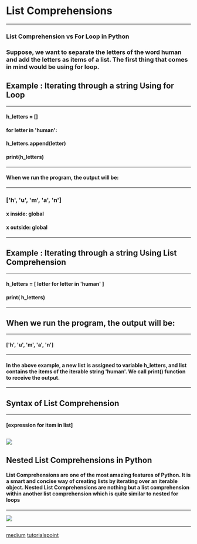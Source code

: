 # List Comprehensions
---
### List Comprehension vs For Loop in Python

### Suppose, we want to separate the letters of the word human and add the letters as items of a list. The first thing that comes in mind would be using for loop.

## Example : Iterating through a string Using for Loop
---
#### h_letters = []

#### for letter in 'human':
####    h_letters.append(letter)

#### print(h_letters)
---
#### When we run the program, the output will be:
---
### ['h', 'u', 'm', 'a', 'n']
#### x inside: global
#### x outside: global
--- 
## Example : Iterating through a string Using List Comprehension
---
#### h_letters = [ letter for letter in 'human' ]
#### print( h_letters)
---
## When we run the program, the output will be:
---
#### ['h', 'u', 'm', 'a', 'n']
---
#### In the above example, a new list is assigned to variable h_letters, and list contains the items of the iterable string 'human'. We call print() function to receive the output.
---
## Syntax of List Comprehension
---
#### [expression for item in list]

![](https://cdn.programiz.com/sites/tutorial2program/files/lc.jpg)
---
## Nested List Comprehensions in Python
#### List Comprehensions are one of the most amazing features of Python. It is a smart and concise way of creating lists by iterating over an iterable object. Nested List Comprehensions are nothing but a list comprehension within another list comprehension which is quite similar to nested for loops

---

![](https://i.ytimg.com/vi/AzKV9NbtNJ0/maxresdefault.jpg)


---
[medium](https://medium.com)
[tutorialspoint](https://www.tutorialspoint.com)
